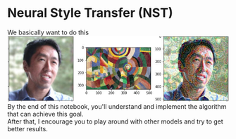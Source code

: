 # Neural Style Transfer (NST)

We basically want to do this  
![Presentation](images/doc.jpg)
By the end of this notebook, you'll understand and implement the algorithm that can achieve this goal.  
After that, I encourage you to play around with other models and try to get better results.
